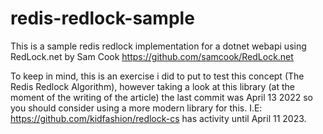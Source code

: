 # redis-redlock-sample

This is a sample redis redlock implementation for a dotnet webapi using RedLock.net by Sam Cook https://github.com/samcook/RedLock.net

To keep in mind, this is an exercise i did to put to test this concept (The Redis Redlock Algorithm), however taking a look at this library (at the moment of the writing of the article) the last commit was April 13 2022 so you should consider using a more modern library for this. I.E: https://github.com/kidfashion/redlock-cs has activity until April 11 2023.
